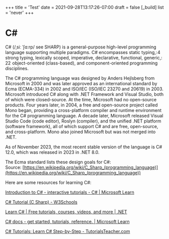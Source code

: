 +++
title = 'Test'
date = 2021-09-28T13:17:26-07:00
draft = false
[_build]
  list = 'never'
+++


C#
==




C# (/ˌsiː ˈʃɑːrp/ see SHARP) is a general-purpose high-level programming language supporting multiple paradigms. C# encompasses static typing,: 4  strong typing, lexically scoped, imperative, declarative, functional, generic,: 22  object-oriented (class-based), and component-oriented programming disciplines.

The C# programming language was designed by Anders Hejlsberg from Microsoft in 2000 and was later approved as an international standard by Ecma (ECMA-334) in 2002 and ISO/IEC (ISO/IEC 23270 and 20619) in 2003. Microsoft introduced C# along with .NET Framework and Visual Studio, both of which were closed-source. At the time, Microsoft had no open-source products. Four years later, in 2004, a free and open-source project called Mono began, providing a cross-platform compiler and runtime environment for the C# programming language. A decade later, Microsoft released Visual Studio Code (code editor), Roslyn (compiler), and the unified .NET platform (software framework), all of which support C# and are free, open-source, and cross-platform. Mono also joined Microsoft but was not merged into .NET.

As of November 2023, the most recent stable version of the language is C# 12.0, which was released in 2023 in .NET 8.0.

The Ecma standard lists these design goals for C#:  
Source: [https://en.wikipedia.org/wiki/C_Sharp_(programming_language)](https://en.wikipedia.org/wiki/C_Sharp_(programming_language))

Here are some resources for learning C#:

[Introduction to C# - interactive tutorials - C# | Microsoft Learn](https://learn.microsoft.com/en-us/dotnet/csharp/tour-of-csharp/tutorials/)

[C# Tutorial (C Sharp) - W3Schools](https://www.w3schools.com/cs/index.php)

[Learn C# | Free tutorials, courses, videos, and more | .NET](https://dotnet.microsoft.com/en-us/learn/csharp)

[C# docs - get started, tutorials, reference. | Microsoft Learn](https://learn.microsoft.com/en-us/dotnet/csharp/)

[C# Tutorials: Learn C# Step-by-Step - TutorialsTeacher.com](https://www.tutorialsteacher.com/csharp)
